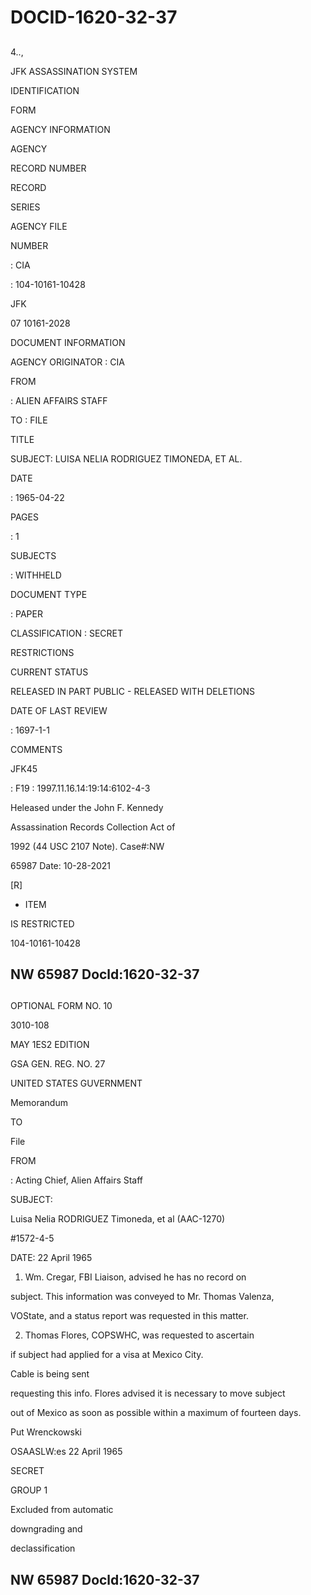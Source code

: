 # DOCID-1620-32-37

##
4..,

JFK ASSASSINATION SYSTEM

IDENTIFICATION

FORM

AGENCY INFORMATION

AGENCY

RECORD NUMBER

RECORD

SERIES

AGENCY FILE

NUMBER

: CIA

: 104-10161-10428

JFK

07 10161-2028

DOCUMENT INFORMATION

AGENCY ORIGINATOR : CIA

FROM

: ALIEN AFFAIRS STAFF

TO : FILE

TITLE

SUBJECT: LUISA NELIA RODRIGUEZ TIMONEDA, ET AL.

DATE

: 1965-04-22

PAGES

: 1

SUBJECTS

: WITHHELD

DOCUMENT TYPE

: PAPER

CLASSIFICATION : SECRET

RESTRICTIONS

CURRENT STATUS

RELEASED IN PART PUBLIC - RELEASED WITH DELETIONS

DATE OF LAST REVIEW

: 1697-1-1

COMMENTS

JFK45

: F19 : 1997.11.16.14:19:14:6102-4-3

Heleased under the John F. Kennedy

Assassination Records Collection Act of

1992 (44 USC 2107 Note). Case#:NW

65987 Date: 10-28-2021

[R]

- ITEM

IS RESTRICTED

104-10161-10428

NW 65987 Docld:1620-32-37
---

##
OPTIONAL FORM NO. 10

3010-108

MAY 1ES2 EDITION

GSA GEN. REG. NO. 27

UNITED STATES GUVERNMENT

Memorandum

TO

File

FROM

: Acting Chief, Alien Affairs Staff

SUBJECT:

Luisa Nelia RODRIGUEZ Timoneda, et al (AAC-1270)

#1572-4-5

DATE: 22 April 1965

1. Wm. Cregar, FBI Liaison, advised he has no record on

subject. This information was conveyed to Mr. Thomas Valenza,

VOState, and a status report was requested in this matter.

2. Thomas Flores, COPSWHC, was requested to ascertain

if subject had applied for a visa at Mexico City.

Cable is being sent

requesting this info. Flores advised it is necessary to move subject

out of Mexico as soon as possible within a maximum of fourteen days.

Put Wrenckowski

OSAASLW:es 22 April 1965

SECRET

GROUP 1

Excluded from automatic

downgrading and

declassification

NW 65987 Docld:1620-32-37
---


